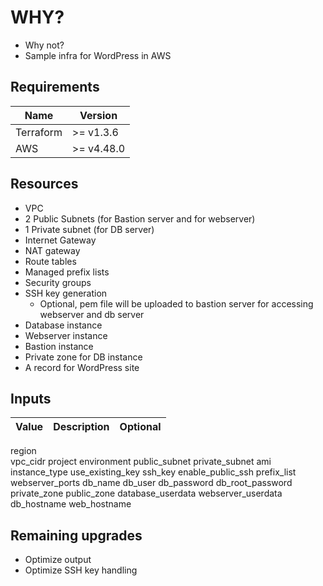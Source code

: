 # WHY?

* Why not? 
* Sample infra for WordPress in AWS


## Requirements

Name | Version
--- | ---
Terraform | >= v1.3.6
AWS | >= v4.48.0


## Resources

* VPC
* 2 Public Subnets (for Bastion server and for webserver)
* 1 Private subnet (for DB server)
* Internet Gateway
* NAT gateway
* Route tables
* Managed prefix lists 
* Security groups
* SSH key generation 
    * Optional, pem file will be uploaded to bastion server for accessing webserver and db server
* Database instance
* Webserver instance
* Bastion instance
* Private zone for DB instance
* A record for WordPress site 



## Inputs 


Value | Description | Optional
--- | --- | ---
region  
vpc_cidr
project
environment
public_subnet
private_subnet
ami
instance_type
use_existing_key
ssh_key
enable_public_ssh
prefix_list
webserver_ports
db_name
db_user
db_password
db_root_password
private_zone
public_zone
database_userdata
webserver_userdata
db_hostname
web_hostname



## Remaining upgrades 

* Optimize output
* Optimize SSH key handling


